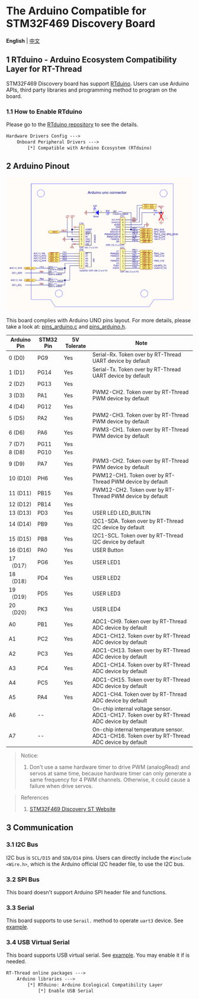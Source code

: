# The Arduino Compatible for STM32F469 Discovery Board

**English** | [中文](README_zh.md)

## 1 RTduino - Arduino Ecosystem Compatibility Layer for RT-Thread

STM32F469 Discovery board has support [RTduino](https://github.com/RTduino/RTduino). Users can use Arduino APIs, third party libraries and programming method to program on the board.

### 1.1 How to Enable RTduino

Please go to the [RTduino repository](https://github.com/RTduino/RTduino) to see the details.

```Kconfig
Hardware Drivers Config --->
    Onboard Peripheral Drivers --->
        [*] Compatible with Arduino Ecosystem (RTduino)
```

## 2 Arduino Pinout

![disco-f469-pinout](disco-f469-pinout.png)

This board complies with Arduino UNO pins layout. For more details, please take a look at: [pins_arduino.c](pins_arduino.c) and [pins_arduino.h](pins_arduino.h).

| Arduino Pin | STM32 Pin | 5V Tolerate | Note                                                                                          |
| ----------- | --------- | ----------- | --------------------------------------------------------------------------------------------- |
| 0 (D0)      | PG9       | Yes         | Serial-Rx. Token over by RT-Thread UART device by default                                     |
| 1 (D1)      | PG14      | Yes         | Serial-Tx. Token over by RT-Thread UART device by default                                     |
| 2 (D2)      | PG13      | Yes         |                                                                                               |
| 3 (D3)      | PA1       | Yes         | PWM2-CH2. Token over by RT-Thread PWM device by default                                       |
| 4 (D4)      | PG12      | Yes         |                                                                                               |
| 5 (D5)      | PA2       | Yes         | PWM2-CH3. Token over by RT-Thread PWM device by default                                       |
| 6 (D6)      | PA6       | Yes         | PWM3-CH1. Token over by RT-Thread PWM device by default                                       |
| 7 (D7)      | PG11      | Yes         |                                                                                               |
| 8 (D8)      | PG10      | Yes         |                                                                                               |
| 9 (D9)      | PA7       | Yes         | PWM3-CH2. Token over by RT-Thread PWM device by default                                       |
| 10 (D10)    | PH6       | Yes         | PWM12-CH1. Token over by RT-Thread PWM device by default                                      |
| 11 (D11)    | PB15      | Yes         | PWM12-CH2. Token over by RT-Thread PWM device by default                                      |
| 12 (D12)    | PB14      | Yes         |                                                                                               |
| 13 (D13)    | PD3       | Yes         | USER LED  LED_BUILTIN                                                                         |
| 14 (D14)    | PB9       | Yes         | I2C1-SDA. Token over by RT-Thread I2C device by default                                       |
| 15 (D15)    | PB8       | Yes         | I2C1-SCL. Token over by RT-Thread I2C device by default                                       |
| 16 (D16)    | PA0       | Yes         | USER Button                                                                                   |
| 17（D17）     | PG6       | Yes         | USER LED1                                                                                     |
| 18（D18）     | PD4       | Yes         | USER LED2                                                                                     |
| 19（D19）     | PD5       | Yes         | USER LED3                                                                                     |
| 20（D20）     | PK3       | Yes         | USER LED4                                                                                     |
| A0          | PB1       | Yes         | ADC1-CH9. Token over by RT-Thread ADC device by default                                       |
| A1          | PC2       | Yes         | ADC1-CH12. Token over by RT-Thread ADC device by default                                      |
| A2          | PC3       | Yes         | ADC1-CH13. Token over by RT-Thread ADC device by default                                      |
| A3          | PC4       | Yes         | ADC1-CH14. Token over by RT-Thread ADC device by default                                      |
| A4          | PC5       | Yes         | ADC1-CH15. Token over by RT-Thread ADC device by default                                      |
| A5          | PA4       | Yes         | ADC1-CH4. Token over by RT-Thread ADC device by default                                       |
| A6          | --        |             | On-chip internal voltage sensor. ADC1-CH17. Token over by RT-Thread ADC device by default     |
| A7          | --        |             | On-chip internal temperature sensor. ADC1-CH16. Token over by RT-Thread ADC device by default |

> Notice:
> 
> 1. Don't use a same hardware timer to drive PWM (analogRead) and servos at same time, because hardware timer can only generate a same frequency for 4 PWM channels. Otherwise, it could cause a failure when drive servos.

> References
> 
> 1. [STM32F469 Discovery ST Website](https://www.st.com/en/evaluation-tools/32f469idiscovery.html#documentation)

## 3 Communication

### 3.1 I2C Bus

I2C bus is `SCL/D15` and `SDA/D14` pins. Users can directly include the `#include <Wire.h>`, which is the Arduino official I2C header file, to use the I2C bus.

### 3.2 SPI Bus

This board doesn't support Arduino SPI header file and functions.

### 3.3 Serial

This board supports to use `Serail.` method to operate `uart3` device. See [example](https://github.com/RTduino/RTduino/blob/master/examples/Basic/helloworld.cpp).

### 3.4 USB Virtual Serial

This board supports USB virtual serial. See [example](https://github.com/RTduino/RTduino/tree/master/examples/USBSerial). You may enable it if is needed.

```Kconfig
RT-Thread online packages --->
    Arduino libraries --->
        [*] RTduino: Arduino Ecological Compatibility Layer
            [*] Enable USB Serial
```
